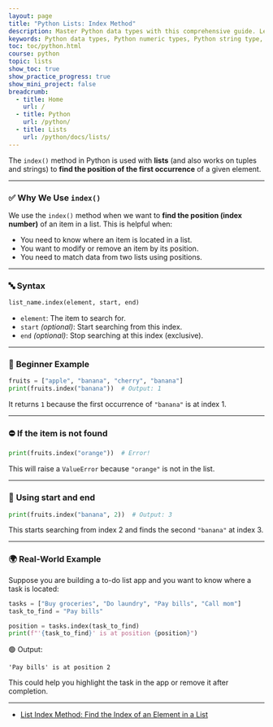 ```yaml
---
layout: page
title: "Python Lists: Index Method"
description: Master Python data types with this comprehensive guide. Learn about numeric, string, boolean, and collection data types with examples, exercises, and tasks. Perfect for beginners and professionals to enhance their Python programming skills.  
keywords: Python data types, Python numeric types, Python string type, Python boolean type, Python collection types, Python data type examples, Python data type exercises, Python programming for beginners, learn Python data types, Python coding tasks
toc: toc/python.html
course: python
topic: lists
show_toc: true
show_practice_progress: true
show_mini_project: false
breadcrumb:
  - title: Home
    url: /
  - title: Python
    url: /python/
  - title: Lists
    url: /python/docs/lists/
---
```


The `index()` method in Python is used with **lists** (and also works on tuples and strings) to **find the position of the first occurrence** of a given element.

---

### ✅ **Why We Use `index()`**

We use the `index()` method when we want to **find the position (index number)** of an item in a list. This is helpful when:

* You need to know where an item is located in a list.
* You want to modify or remove an item by its position.
* You need to match data from two lists using positions.

---

### 🔤 **Syntax**

```python
list_name.index(element, start, end)
```

* `element`: The item to search for.
* `start` *(optional)*: Start searching from this index.
* `end` *(optional)*: Stop searching at this index (exclusive).

---

### 🧒 **Beginner Example**

```python
fruits = ["apple", "banana", "cherry", "banana"]
print(fruits.index("banana"))  # Output: 1
```

It returns `1` because the first occurrence of `"banana"` is at index 1.

---

### ⛔ **If the item is not found**

```python
print(fruits.index("orange"))  # Error!
```

This will raise a `ValueError` because `"orange"` is not in the list.

---

### 📌 **Using start and end**

```python
print(fruits.index("banana", 2))  # Output: 3
```

This starts searching from index 2 and finds the second `"banana"` at index 3.

---

### 🌍 **Real-World Example**

Suppose you are building a to-do list app and you want to know where a task is located:

```python
tasks = ["Buy groceries", "Do laundry", "Pay bills", "Call mom"]
task_to_find = "Pay bills"

position = tasks.index(task_to_find)
print(f"'{task_to_find}' is at position {position}")
```

🟢 Output:

```
'Pay bills' is at position 2
```

This could help you highlight the task in the app or remove it after completion.

---

- [List Index Method: Find the Index of an Element in a List](https://www.youtube.com/watch?v=thYJRk4huGE&list=PLKYRx0Ibk7Vi-CC7ik98qT0VKK0F7ikja&index=41)